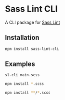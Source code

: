 # Sass Lint CLI
A CLI package for [Sass Lint](https://github.com/sasstools/sass-lint)

## Installation
```bash
npm install sass-lint-cli
```

## Examples
```bash
sl-cli main.scss

npm install *.scss

npm install **/*.scss
```
